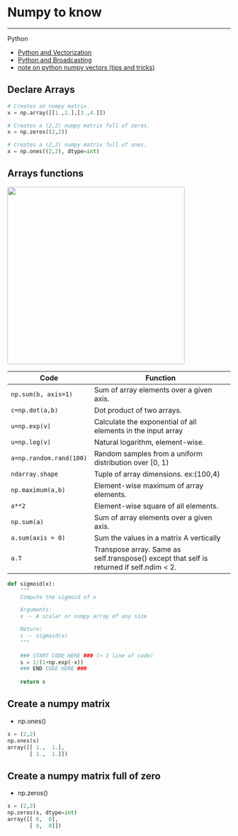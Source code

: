 # Numpy to know

----

Python

  - [Python and Vectorization](./python_and_vectorization.md)
  - [Python and Broadcasting](./python_and_broadcasting.md)
  - [note on python numpy vectors (tips and tricks)](./note_on_python_numpy_vectors_tips_and_tricks.md)

## Declare Arrays


```python
# Creates an numpy matrix.
x = np.array([[1.,2.],[3.,4.]])

# Creates a (2,2) numpy matrix full of zeros.
x = np.zeros((2,2))

# Creates a (2,2) numpy matrix full of ones.
x = np.ones((2,2), dtype=int)
```

## Arrays functions

<img src="../img/dotproduct_matrices.jpg" width="400" />


| Code                             | Function                                                                                   |
|----------------------------------|--------------------------------------------------------------------------------------------|
| ```np.sum(b, axis=1)``` | Sum of array elements over a given axis. |
| ```c=np.dot(a,b)```                    | Dot product of two arrays. |
| ```u=np.exp(v)```                      | Calculate the exponential of all elements in the input array |
| ```u=np.log(v)```                      | Natural logarithm, element-wise. |
| ```a=np.random.rand(100)```            | Random samples from a uniform distribution over [0, 1) |
| ```ndarray.shape```                    | Tuple of array dimensions. ex:(100,4) |
| ```np.maximum(a,b)```                  | Element-wise maximum of array elements. |
| ```a**2```                           | Element-wise square of all elements. |
| ```np.sum(a)```                        | Sum of array elements over a given axis. |
| ```a.sum(axis = 0)```                  | Sum the values in a matrix A vertically |
| ```a.T```                              | Transpose array. Same as self.transpose()  except that self is returned if self.ndim < 2. |

```python
def sigmoid(x):
    """
    Compute the sigmoid of x

    Arguments:
    x -- A scalar or numpy array of any size

    Return:
    s -- sigmoid(x)
    """
    
    ### START CODE HERE ### (≈ 1 line of code)
    s = 1/(1+np.exp(-x))
    ### END CODE HERE ###
    
    return s
```

## Create a numpy matrix

- np.ones()

```python
s = (2,2)
np.ones(s)
array([[ 1.,  1.],
       [ 1.,  1.]])
```

## Create a numpy matrix full of zero

- np.zeros()

```python
s = (2,2)
np.zeros(s, dtype=int)
array([[ 0,  0],
       [ 0,  0]])
```

